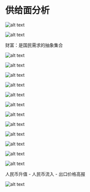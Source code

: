 # 供给面分析

![alt text](img/image-24.png)

![alt text](img/image-25.png)


财富：是国民需求的抽象集合

![alt text](img/image-26.png)

![alt text](img/image-28.png)

![alt text](img/image-29.png)

![alt text](img/image-31.png)

![alt text](img/image-32.png)

![alt text](img/image-33.png)

![alt text](img/image-34.png)

![alt text](img/image-35.png)

![alt text](img/image-36.png)

![alt text](img/image-37.png)

![alt text](img/image-38.png)

![alt text](img/image-39.png)

人民币升值 - 人民币流入 - 出口价格高报

![alt text](img/image-40.png)